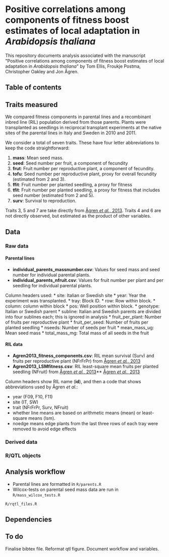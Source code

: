# Positive correlations among components of fitness boost estimates of local adaptation in *Arabidopsis thaliana*

This repository documents analysis associated with the manuscript "Positive correlations among components of fitness boost estimates of local adaptation in *Arabidopsis thaliana*" by Tom Ellis, Froukje Postma, Christopher Oakley and Jon Ågren.



## Table of contents

## Traits measured
We compared fitness components in parental lines and a recombinant inbred line (RIL) population derived from those parents.
Plants were transplanted as seedlings in reciprocal transplant experiments at the native sites of the parental lines in Italy and Sweden in 2010 and 2011.

We consider a total of seven traits. These have four letter abbreviations to keep the code straightforward:

1. **mass**: Mean seed mass.
2. **seed**: Seed number per fruit, a component of fecundity
3. **frut**: Fruit number per reproductive plant, a component of fecundity.
4. **tofu**: Seed number per reproductive plant, proxy for overall fecundity (estimated from 2 and 3).
5. **ffit**: Fruit number per planted seedling, a proxy for fitness
6. **tfit**: Fruit number per planted seedling, a proxy for fitness that includes seed number (estimated from 2 and 5).
7. **surv**: Survival to reproduction.

Traits 3, 5 and 7 are take directly from [Ågren *et al.*, 2013](http://www.pnas.org/content/110/52/21077/).
Traits 4 and 6 are not directly observed, but estimated as the product of other variables.

## Data
### Raw data
#### Parental lines

* **individual_parents_massnumber.csv**: Values for seed mass and seed number for individual parental plants.
* **individual_parents_nfruit.csv**: Values for fruit number per plant and per seedling for individual parental plants.

Column headers used:
	* site: Italian or Swedish site
	* year: Year the experiment was transplanted.
	* tray: Block ID.
	* row: Row within block.
	* column: column within block
	* pos: Well position within block.
	* genotype: Italian or Swedish parent
	* subline: Italian and Swedish parents are divided into four sublines each; this is ignored in analysis
	* fruit_per_plant: Number of fruits per reproductive plant
	* fruit_per_seed: Number of fruits per planted seedling
	* nseeds: Number of seeds per fruit
	* mean_mass_ug: Mean seed mass
	* total_mass_mg: Total mass of all seeds in the fruit

#### RIL data

* **Agren2013_fitness_components.csv**: RIL mean survival (Surv) and fruits per reproductive plant (NFrFrPr) from [Ågren *et al.*, 2013](http://www.pnas.org/content/110/52/21077/)
* **Agren2013_LSMfitness.csv**: RIL least-square mean fruits per planted seedling (NFruit) from [Ågren *et al.*, 2013](http://www.pnas.org/content/110/52/21077/)** [Ågren *et al.*, 2013](http://www.pnas.org/content/110/52/21077/)

Column headers show RIL name (**id**), and then a code that shows abbreviations used by Ågren *et al.*:

* year (F09, F10, F11)
* site (IT, SW)
* trait (NFrFrPr, Surv, NFruit)
* whether line means are based on arithmetic means (mean) or least-square means (lsm).
* noedge means edge plants from the last three rows of each tray were removed to avoid edge effects

### Derived data

### R/QTL objects

## Analysis workflow

* Parental lines are formatted in `R/parents.R`
* Wilcox-tests on parental seed mass data are run in `R/mass_wilcox_tests.R`



`R/rqtl_files.R`

## Dependencies

## To do
Finalise bibtex file.
Reformat qtl figure.
Document workflow and variables.
